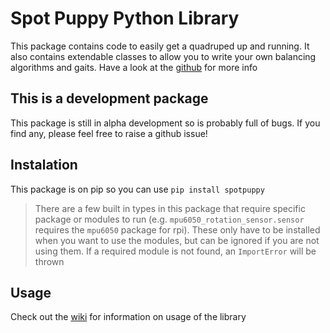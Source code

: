 # Spot Puppy Python Library
This package contains code to easily get a quadruped up and running. It also contains extendable classes to allow you to write your own balancing algorithms and gaits. Have a look at the [github](https://github.com/JoshPattman/spotpuppy) for more info 
## This is a development package
This package is still in alpha development so is probably full of bugs. If you find any, please feel free to raise a github issue!
## Instalation
This package is on pip so you can use `pip install spotpuppy`
> There are a few built in types in this package that require specific package or modules to run (e.g. `mpu6050_rotation_sensor.sensor` requires the `mpu6050` package for rpi). These only have to be installed when you want to use the modules, but can be ignored if you are not using them. If a required module is not found, an `ImportError` will be thrown
## Usage
Check out the [wiki](https://github.com/JoshPattman/spotpuppy/wiki) for information on usage of the library
